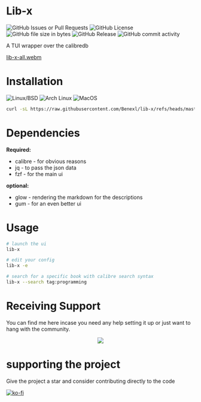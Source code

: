 # Lib-x
![GitHub Issues or Pull Requests](https://img.shields.io/github/issues/Benex254/FastAnime)
![GitHub License](https://img.shields.io/github/license/Benex254/lib-x)
![GitHub file size in bytes](https://img.shields.io/github/size/Benex254/lib-x/lib-x)
![GitHub Release](https://img.shields.io/github/v/release/Benex254/lib-x)
![GitHub commit activity](https://img.shields.io/github/commit-activity/m/Benex254/lib-x)

A TUI wrapper over the calibredb

[lib-x-all.webm](https://github.com/user-attachments/assets/58690f9f-b239-4c84-9175-f17b8c6d2293)


# Installation
![Linux/BSD](https://img.shields.io/badge/-Linux/BSD-red.svg?style=for-the-badge&logo=linux)
![Arch Linux](https://img.shields.io/badge/-Arch_Linux-black.svg?style=for-the-badge&logo=archlinux)
![MacOS](https://img.shields.io/badge/-MacOS-lightblue.svg?style=for-the-badge&logo=apple)


```bash
curl -sL https://raw.githubusercontent.com/Benexl/lib-x/refs/heads/master/lib-x -o ~/.local/bin/lib-x && chmod +x ~/.local/bin/lib-x
```

# Dependencies

**Required:**

- calibre - for obvious reasons
- jq - to pass the  json data
- fzf - for the main ui
  
**optional:**

- glow - rendering the markdown for the descriptions
- gum - for an even better ui

# Usage

```bash
# launch the ui
lib-x 

# edit your config
lib-x -e

# search for a specific book with calibre search syntax
lib-x --search tag:programming
```

# Receiving Support
You can find me here incase you need any help setting it up or just want to hang with the community.
<p align="center">
<a href="https://discord.gg/HBEmAwvbHV">
<img src="https://invidget.switchblade.xyz/C4rhMA4mmK">
</a>
</p>

# supporting the project
Give the project a star and consider contributing directly to the code

[![ko-fi](https://ko-fi.com/img/githubbutton_sm.svg)](https://ko-fi.com/Y8Y8ZAA7N)
